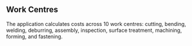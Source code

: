 
## Work Centres
The application calculates costs across 10 work centres: cutting, bending, welding, deburring, assembly, inspection, surface treatment, machining, forming, and fastening.
